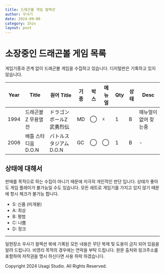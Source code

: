 ```yaml
---
title: 드래곤볼 게임 컬렉션
author: 우사기
date: 2024-09-08
category: 1hzs
layout: post
---
```


# 소장중인 드래곤볼 게임 목록
게임기종과 관계 없이 드래곤볼 게임을 수집하고 있습니다. 
디지털판은 기록하고 있지 않습니다. 

Year|Title|원어 Title|기종|박스|메뉴얼|Qty|상태|Desc
-|-|-|-|-|-|-|-|-
1994|드래곤볼Z 무용열전|ドラゴンボールZ 武勇烈伝|MD|◯|☓|1|B|매뉴얼이 없어 찾는중
2006|배틀 스타디움 D.O.N|バトルスタジアム D.O.N|GC|◯|◯|1|B|-
## 상태에 대해서

판매를 목적으로 하는 수집이 아니기 때문에 지극히 개인적인 판단 입니다. 상태가 좋아도 게임 플레이가 불가능일 수도 있습니다. 모든 레트로 게임기를 가지고 있지 않기 때문에 항시 체크가 불가능 합니다. 

- S: 신품 (미개봉)
- A: 최상
- B: 평범
- C: 나쁨
- D: 정크

---

일현장소 우사기 컬렉션 북에 기록된 모든 내용은 무단 복제 및 도용이 금지 되어 있음을 알려 드립니다. 비영리 목적의 경우에는 연락을 부탁 드립니다. 원문 출처와 링크주소를 포함하여 저작권을 명시 하신다면 사용 허락 하겠습니다. 

Copyright 2024 Usagi Studio. All Rights Reserved.

